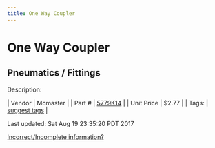 ```yaml
---
title: One Way Coupler
---
```


# One Way Coupler
## Pneumatics / Fittings
Description: 	 

| Vendor | Mcmaster | 
| Part # | [5779K14](https://www.mcmaster.com/#5779K14) | 
| Unit Price | $2.77 | 
| Tags: | [suggest tags](https://docs.google.com/forms/d/e/1FAIpQLSeWyY8v3RgOty-MyWmh9U0iivNYN_molChYyS-0U-o-kOAv_g/viewform) | 

Last updated: Sat Aug 19 23:35:20 PDT 2017

 [Incorrect/Incomplete information?](https://docs.google.com/forms/d/e/1FAIpQLSeWyY8v3RgOty-MyWmh9U0iivNYN_molChYyS-0U-o-kOAv_g/viewform)